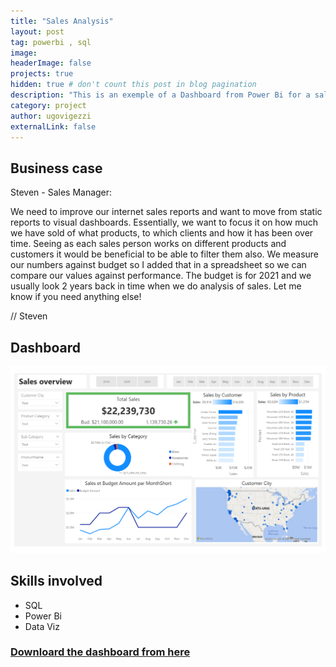 ```yaml
---
title: "Sales Analysis"
layout: post
tag: powerbi , sql
image: 
headerImage: false
projects: true
hidden: true # don't count this post in blog pagination
description: "This is an exemple of a Dashboard from Power Bi for a sales analysis ."
category: project
author: ugovigezzi
externalLink: false
---
```


## Business case 

Steven  - Sales Manager:

We need to improve our internet sales reports and want to move from static reports to visual dashboards.
Essentially, we want to focus it on how much we have sold of what products, to which clients and how it has been over time.
Seeing as each sales person works on different products and customers it would be beneficial to be able to filter them also.
We measure our numbers against budget so I added that in a spreadsheet so we can compare our values against performance. 
The budget is for 2021 and we usually look 2 years back in time when we do analysis of sales.
Let me know if you need anything else!

// Steven


## Dashboard 

<p align="center">
  <img src="https://raw.githubusercontent.com/Ugo231091/Sales-Analysis/f8c5cf8238d53c27047f72bbe5aca19837d18f00/PowerBI/Dashboard.png"/>
</p>


## Skills involved

- SQL
- Power Bi
- Data Viz


### [Downloard the dashboard from here](https://github.com/Ugo231091/Sales-Analysis/blob/f8c5cf8238d53c27047f72bbe5aca19837d18f00/PowerBI/Dashboard.pbix)

